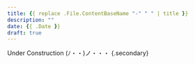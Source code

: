 ```yaml
---
title: {{ replace .File.ContentBaseName "-" " " | title }}
description: ""
date: {{ .Date }}
draft: true
---
```


Under Construction <span class="kaomoji">(ﾉ・・)ノ・・・</span>
{.secondary}
